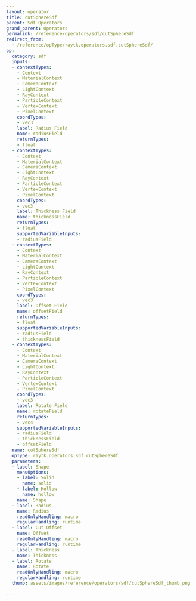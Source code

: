 ```yaml
---
layout: operator
title: cutSphereSdf
parent: Sdf Operators
grand_parent: Operators
permalink: /reference/operators/sdf/cutSphereSdf
redirect_from:
  - /reference/opType/raytk.operators.sdf.cutSphereSdf/
op:
  category: sdf
  inputs:
  - contextTypes:
    - Context
    - MaterialContext
    - CameraContext
    - LightContext
    - RayContext
    - ParticleContext
    - VertexContext
    - PixelContext
    coordTypes:
    - vec3
    label: Radius Field
    name: radiusField
    returnTypes:
    - float
  - contextTypes:
    - Context
    - MaterialContext
    - CameraContext
    - LightContext
    - RayContext
    - ParticleContext
    - VertexContext
    - PixelContext
    coordTypes:
    - vec3
    label: Thickness Field
    name: thicknessField
    returnTypes:
    - float
    supportedVariableInputs:
    - radiusField
  - contextTypes:
    - Context
    - MaterialContext
    - CameraContext
    - LightContext
    - RayContext
    - ParticleContext
    - VertexContext
    - PixelContext
    coordTypes:
    - vec3
    label: Offset Field
    name: offsetField
    returnTypes:
    - float
    supportedVariableInputs:
    - radiusField
    - thicknessField
  - contextTypes:
    - Context
    - MaterialContext
    - CameraContext
    - LightContext
    - RayContext
    - ParticleContext
    - VertexContext
    - PixelContext
    coordTypes:
    - vec3
    label: Rotate Field
    name: rotateField
    returnTypes:
    - vec4
    supportedVariableInputs:
    - radiusField
    - thicknessField
    - offsetField
  name: cutSphereSdf
  opType: raytk.operators.sdf.cutSphereSdf
  parameters:
  - label: Shape
    menuOptions:
    - label: Solid
      name: solid
    - label: Hollow
      name: hollow
    name: Shape
  - label: Radius
    name: Radius
    readOnlyHandling: macro
    regularHandling: runtime
  - label: Cut Offset
    name: Offset
    readOnlyHandling: macro
    regularHandling: runtime
  - label: Thickness
    name: Thickness
  - label: Rotate
    name: Rotate
    readOnlyHandling: macro
    regularHandling: runtime
  thumb: assets/images/reference/operators/sdf/cutSphereSdf_thumb.png

---
```

